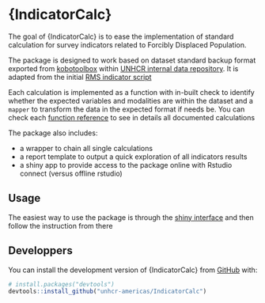
<!-- README.md is generated from README.Rmd. Please edit that file -->

# {IndicatorCalc}

<!-- badges: start -->
<!-- badges: end -->

The goal of {IndicatorCalc} is to ease the implementation of standard
calculation for survey indicators related to Forcibly Displaced
Population.

The package is designed to work based on dataset standard backup format
exported from [kobotoolbox](http://http://kobo.unhcr.org) within [UNHCR
internal data repository](http://ridl.unhcr.org). It is adapted from the
initial [RMS indicator
script](https://github.com/bozdagilgi/UNHCR-RMS-Indicators)

Each calculation is implemented as a function with in-built check to
identify whether the expected variables and modalities are within the
dataset and a `mapper` to transform the data in the expected format if
needs be. You can check each [function reference](/reference/index.html)
to see in details all documented calculations

The package also includes:

- a wrapper to chain all single calculations
- a report template to output a quick exploration of all indicators
  results
- a shiny app to provide access to the package online with Rstudio
  connect (versus offline rstudio)

## Usage

The easiest way to use the package is through the [shiny
interface](http://rstudio.unhcr.org/IndicatorCalc) and then follow the
instruction from there

## Developpers

You can install the development version of {IndicatorCalc} from
[GitHub](https://github.com/unhcr-americas/IndicatorCalc) with:

``` r
# install.packages("devtools")
devtools::install_github("unhcr-americas/IndicatorCalc")
```

